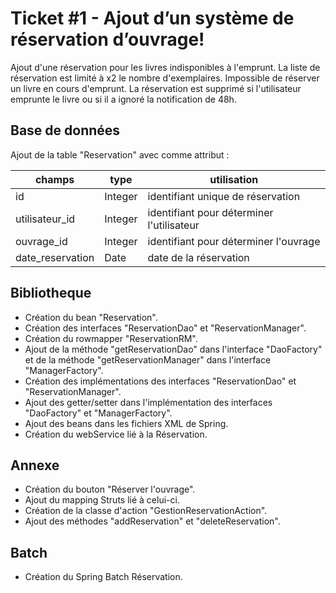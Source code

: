# Ticket #1 - Ajout d’un système de réservation d’ouvrage!

Ajout d'une réservation pour les livres indisponibles à l'emprunt. 
La liste de réservation est limité à x2 le nombre d'exemplaires.
Impossible de réserver un livre en cours d'emprunt.
La réservation est supprimé si l'utilisateur emprunte le livre ou si il a ignoré la notification de 48h.


## Base de données
Ajout de la table "Reservation" avec comme attribut : 

|   champs             |type                          |utilisation                         |
|----------------|-------------------------------|-----------------------------|
|id|Integer |identifiant unique de réservation            |
|utilisateur_id |Integer  |  identifiant pour déterminer l'utilisateur        |
|ouvrage_id|Integer|identifiant pour déterminer l'ouvrage|
|date_reservation|Date|date de la réservation





## Bibliotheque
- Création du bean "Reservation".
- Création des interfaces "ReservationDao" et "ReservationManager".
- Création du rowmapper "ReservationRM".
- Ajout de la méthode "getReservationDao" dans l'interface "DaoFactory" et de la méthode "getReservationManager" dans l'interface "ManagerFactory".
- Création des implémentations des interfaces "ReservationDao" et "ReservationManager".
- Ajout des getter/setter dans l'implémentation des interfaces "DaoFactory" et "ManagerFactory".
- Ajout des beans dans les fichiers XML de Spring.
- Création du webService lié à la Réservation.

## Annexe
- Création du bouton "Réserver l'ouvrage".
- Ajout du mapping Struts lié à celui-ci.
- Création de la classe d'action "GestionReservationAction".
- Ajout des méthodes "addReservation" et "deleteReservation".

## Batch
- Création du Spring Batch Réservation.